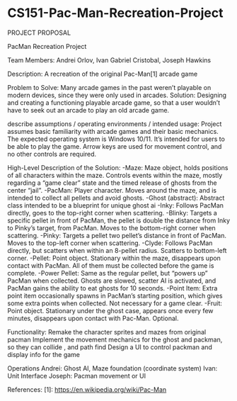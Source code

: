 # CS151-Pac-Man-Recreation-Project

PROJECT PROPOSAL

PacMan Recreation Project 

Team Members: Andrei Orlov, Ivan Gabriel Cristobal, Joseph Hawkins

Description: A recreation of the original Pac-Man[1] arcade game

Problem to Solve: Many arcade games in the past weren’t playable on modern devices, since they were only used in arcades.
Solution: Designing and creating a functioning playable arcade game, so that a user wouldn’t have to seek out an arcade to play an old arcade game.

describe assumptions / operating environments / intended usage:
Project assumes basic familiarity with arcade games and their basic mechanics.
The expected operating system is Windows 10/11.
It’s intended for users to be able to play the game. Arrow keys are used for movement control, and no other controls are required.

High-Level Description of the Solution:
-Maze: Maze object, holds positions of all characters within the maze. Controls events within the maze, mostly regarding a “game clear” state and the timed release of ghosts from the center “jail”.
-PacMan: Player character. Moves around the maze, and is intended to collect all pellets and avoid ghosts.
-Ghost (abstract): Abstract class intended to be a blueprint for unique ghost ai
	-Inky: Follows PacMan directly, goes to the top-right corner when scattering.
	-Blinky: Targets a specific pellet in front of PacMan, the pellet is double the distance from Inky to Pinky’s target, from PacMan. Moves to the bottom-right corner when scattering.
	-Pinky: Targets a pellet two pellet’s distance in front of PacMan. Moves to the top-left corner when scattering.
	-Clyde: Follows PacMan directly, but scatters when within an 8-pellet radius. Scatters to bottom-left corner.
-Pellet: Point object. Stationary within the maze, disappears upon contact with PacMan. All of them must be collected before the game is complete.
	-Power Pellet: Same as the regular pellet, but “powers up” PacMan when collected. Ghosts are slowed, scatter AI is activated, and PacMan gains the ability to eat ghosts for 10 seconds.
	-Point Item: Extra point item occasionally spawns in PacMan’s starting position, which gives some extra points when collected. Not necessary for a game clear.
	-Fruit: Point object. Stationary under the ghost case, appears once every few minutes, disappears upon contact with Pac-Man. Optional.

Functionality:
Remake the character sprites and mazes from original pacman
Implement the movement mechanics for the ghost and packman, so they can collide , and path find
Design a UI to control packman and display info for the game

Operations
	Andrei: Ghost AI, Maze foundation (coordinate system)
	Ivan: Unit Interface
	Joseph: Pacman movement or UI

References:
	[1]: https://en.wikipedia.org/wiki/Pac-Man
